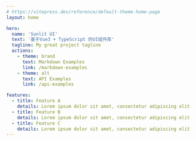 ```yaml
---
# https://vitepress.dev/reference/default-theme-home-page
layout: home

hero:
  name: 'Sunlit UI'
  text: '基于Vue3 + TypeScript 的UI组件库'
  tagline: My great project tagline
  actions:
    - theme: brand
      text: Markdown Examples
      link: /markdown-examples
    - theme: alt
      text: API Examples
      link: /api-examples

features:
  - title: Feature A
    details: Lorem ipsum dolor sit amet, consectetur adipiscing elit
  - title: Feature B
    details: Lorem ipsum dolor sit amet, consectetur adipiscing elit
  - title: Feature C
    details: Lorem ipsum dolor sit amet, consectetur adipiscing elit
---
```

